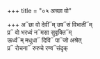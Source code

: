 +++
title = "०५ अच्छा वो"

+++
अ᳓छा वो देवी᳓म् उष᳓सं विभाती᳓म्  
प्र᳓ वो भरध्वं न᳓मसा सुवृक्ति᳓म्  
ऊर्ध्व᳓म् मधुधा᳓ दिवि᳓ पा᳓जो अश्रेत्  
प्र᳓ रोचना᳓ रुरुचे रण्व᳓संदृक्
